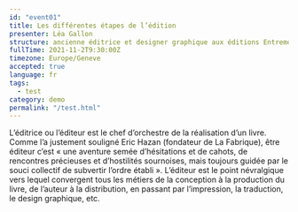 ```yaml
---
id: "event01"
title: Les différentes étapes de l’édition
presenter: Léa Gallon
structure: ancienne éditrice et designer graphique aux éditions Entremonde, Paris & Genève
fullTime: 2021-11-2T9:30:00Z
timezone: Europe/Geneve
accepted: true
language: fr
tags: 
  - test
category: demo
permalink: "/test.html"
---
```


L’éditrice ou l’éditeur est le chef d’orchestre de la réalisation d’un livre. Comme l’a justement souligné Eric Hazan (fondateur de La Fabrique), être éditeur c’est « une aventure semée d’hésitations et de cahots, de rencontres précieuses et d’hostilités sournoises, mais toujours guidée par le souci collectif de subvertir l’ordre établi ». L’éditeur est le point névralgique vers lequel convergent tous les métiers de la conception à la production du livre, de l’auteur à la distribution, en passant par l’impression, la traduction, le design graphique, etc.


